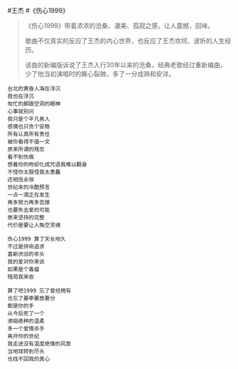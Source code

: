 #王杰 #《伤心1999》

>《伤心1999》带着浓浓的沧桑、凄美、孤寂之感，让人震撼，回味。
>
> 歌曲不仅真实的反应了王杰的内心世界，也反应了王杰坎坷、波折的人生经历。
>
> 该曲的新编版诉说了王杰入行30年以来的沧桑，经典老歌经过重新编曲，少了他当初演唱时的撕心裂肺，多了一分成熟和安详。

```
台北的黄昏人海在浮沉
我也在浮沉
匆忙的脚跟空洞的眼神
心事就别问
我只是个平凡男人
感情也只贪个安稳
所有认真所有责任
被你看得不值一文
原来所谓的残忍
看不到伤痕
想着你的吻却化成咒语我难以翻身
不怪你太狠怪我太愚蠢
还相信永恒
世纪末的冷酷预言
一点一滴正在发生
再多努力再多苦撑
也要失去爱的可能
原来坚持的完整
代价是要让人掏空灵魂

伤心1999 算了天长地久
不过是拼命追求
喜新厌旧的年头
我的爱对你来说
如果是个毒瘤
残局我来收

算了吧1999 忘了曾经拥有
也忘了要牵要放要分
都是你的手
从今后死了一个
濒临绝种的温柔
多一个爱情杀手
离开你的世纪
我走进没有温度绝情的风景
当地球转到尽头
也找不回我的真心
```